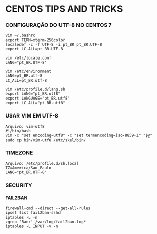 # CENTOS TIPS AND TRICKS

### CONFIGURAÇÃO DO UTF-8 NO CENTOS 7
```
vim ~/.bashrc
export TERM=xterm-256color
localedef -c -f UTF-8 -i pt_BR pt_BR.UTF-8
export LC_ALL=pt_BR.UTF-8

vim /etc/locale.conf
LANG="pt_BR.UTF-8"

vim /etc/environment
LANG=pt_BR.utf-8
LC_ALL=pt_BR.utf-8

vim /etc/profile.d/lang.sh
export LANG="pt_BR.utf8"
export LANGUAGE="pt_BR.utf8"
export LC_ALL="pt_BR.utf8"
```

### USAR VIM EM UTF-8
```
Arquivo: vim-utf8
#!/bin/bash
vim -c "set encoding=utf8" -c "set termencoding=iso-8859-1" "$@"
sudo cp bin/vim-utf8 /etc/skel/bin/
```

### TIMEZONE
```
Arquivo: /etc/profile.d/sh.local
TZ=America/Sao_Paulo
LANG="pt_BR.UTF-8"
```

### SECURITY

#### FAIL2BAN

```
firewall-cmd --direct --get-all-rules
ipset list fail2ban-sshd
iptables -L -n
zgrep 'Ban:' /var/log/fail2ban.log*
iptables -L INPUT -v -n
```
